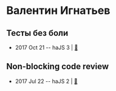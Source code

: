 # Валентин Игнатьев

## Тесты без боли
- 2017 Oct 21 -- haJS 3  | [:notebook:](https://hajs.ru/pres/2017-10-21/tets-without-paine.pdf)  
## Non-blocking code review
- 2017 Jul 22 -- haJS 2  | [:notebook:](https://vk.com/doc90577478_447963895)  
